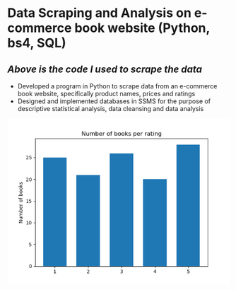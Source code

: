 # Data Scraping and Analysis on e-commerce book website (Python, bs4, SQL)
## _Above is the code I used to scrape the data_
- Developed a program in Python to scrape data from an e-commerce book website, specifically product names, prices and ratings
- Designed and implemented databases in SSMS for the purpose of descriptive statistical analysis, data cleansing and data analysis

![Image](Figure_1.png)
